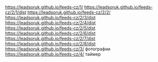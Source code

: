 https://leadsoruk.github.io/feeds-cz/1/
https://leadsoruk.github.io/feeds-cz/2/1/dist
https://leadsoruk.github.io/feeds-cz/2/2/
https://leadsoruk.github.io/feeds-cz/2/3/dist
https://leadsoruk.github.io/feeds-cz/2/4/dist
https://leadsoruk.github.io/feeds-cz/2/5/dist
https://leadsoruk.github.io/feeds-cz/2/6/dist
https://leadsoruk.github.io/feeds-cz/2/7/dist
https://leadsoruk.github.io/feeds-cz/2/8/dist
https://leadsoruk.github.io/feeds-cz/3/ фотографии
https://leadsoruk.github.io/feeds-cz/4/ таймер